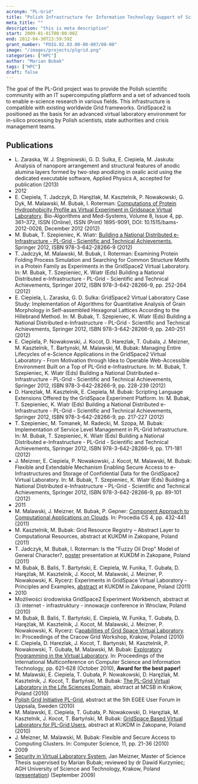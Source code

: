 ```yaml
---
acronym: "PL-Grid"
title: "Polish Infrastructure for Information Technology Support of Science in the European Research Area"
meta_title: ""
description: "this is meta description"
start: 2009-01-01T00:00:00Z
end: 2012-04-30T23:59:59Z
grant_number: "POIG.02.03.00-00-007/08-00"
image: "/images/projects/plgrid.png"
categories: ["HPC"]
author: "Marian Bubak"
tags: ["HPC"]
draft: false
---
```


The goal of the PL-Grid project was to provide the Polish scientific community
with an IT supercomputing platform and a set of advanced tools to enable
e-science research in various fields. This infrastructure is compatible with
existing worldwide Grid frameworks. GridSpace2 is positioned as the basis for an
advanced virtual laboratory environment for in-silico processing by Polish
scientists, state authorities and crisis management teams.

## Publications
- L. Zaraska, W. J. Stępniowski, G. D. Sulka, E. Ciepiela, M. Jaskuła: Analysis of nanopore arrangement and structural features of anodic alumina layers formed by two-step anodizing in oxalic acid using the dedicated executable software, Applied Physics A, accepted for publication (2013)
- 2012
- E. Ciepiela, T. Jadczyk, D. Harężlak, M. Kasztelnik, P. Nowakowski, G. Dyk, M. Malawski, M. Bubak, I. Roterman: [Computations of Protein Hydrophobicity Profile as Virtual Experiment in Gridspace Virtual Laboratory](/lmim/publications/2012-01-01_computations_of_prot/). Bio-Algorithms and Med-Systems, Volume 8, Issue 4, pp. 361–372, ISSN (Online), ISSN (Print) 1895-9091, DOI: 10.1515/bams-2012-0026, December 2012 (2012)
- M. Bubak, T. Szepieniec, K. Wiatr: [Building a National Distributed e-Infrastructure - PL-Grid - Scientific and Technical Achievements](http://www.springer.com/computer/communication+networks/book/978-3-642-28266-9), Springer 2012, ISBN 978-3-642-28266-9 (2012)
- T. Jadczyk, M. Malawski, M. Bubak, I. Roterman: Examining Protein Folding Process Simulation and Searching for Common Structure Motifs in a Protein Family as Experiments in the GridSpace2 Virtual Laboratory. In: M. Bubak, T. Szepieniec, K. Wiatr (Eds) Building a National Distributed e-Infrastructure - PL-Grid - Scientific and Technical Achievements, Springer 2012, ISBN 978-3-642-28266-9, pp. 252-264 (2012)
- E. Ciepiela, L. Zaraska, G. D. Sulka: GridSpace2 Virtual Laboratory Case Study: Implementation of Algorithms for Quantitative Analysis of Grain Morphology in Self-assembled Hexagonal Lattices According to the Hillebrand Method. In: M. Bubak, T. Szepieniec, K. Wiatr (Eds) Building a National Distributed e-Infrastructure - PL-Grid - Scientific and Technical Achievements, Springer 2012, ISBN 978-3-642-28266-9, pp. 240-251 (2012)
- E. Ciepiela, P. Nowakowski, J. Kocot, D. Harezlak, T. Gubala, J. Meizner, M. Kasztelnik, T. Bartynski, M. Malawski, M. Bubak: Managing Entire Lifecycles of e-Science Applications in the GridSpace2 Virtual Laboratory - From Motivation through Idea to Operable Web-Accessible Environment Built on a Top of PL-Grid e-Infrastructure. In: M. Bubak, T. Szepieniec, K. Wiatr (Eds) Building a National Distributed e-Infrastructure - PL-Grid - Scientific and Technical Achievements, Springer 2012, ISBN 978-3-642-28266-9, pp. 228-239 (2012)
- D. Harezlak, M. Kasztelnik, E. Ciepiela, M. Bubak: Scripting Language Extensions Offered by the GridSpace Experiment Platform. In: M. Bubak, T. Szepieniec, K. Wiatr (Eds) Building a National Distributed e-Infrastructure - PL-Grid - Scientific and Technical Achievements, Springer 2012, ISBN 978-3-642-28266-9, pp. 217-227 (2012)
- T. Szepieniec, M. Tomanek, M. Radecki, M. Szopa, M. Bubak: Implementation of Service Level Management in PL-Grid Infrastructure. In: M. Bubak, T. Szepieniec, K. Wiatr (Eds) Building a National Distributed e-Infrastructure - PL-Grid - Scientific and Technical Achievements, Springer 2012, ISBN 978-3-642-28266-9, pp. 171-181 (2012)
- J. Meizner, E. Ciepiela, P. Nowakowski, J. Kocot, M. Malawski, M. Bubak: Flexible and Extendable Mechanism Enabling Secure Access to e-Infrastructures and Storage of Confidential Data for the GridSpace2 Virtual Laboratory. In: M. Bubak, T. Szepieniec, K. Wiatr (Eds) Building a National Distributed e-Infrastructure - PL-Grid - Scientific and Technical Achievements, Springer 2012, ISBN 978-3-642-28266-9, pp. 89-101 (2012)
- 2011
- M. Malawski, J. Meizner, M. Bubak, P. Gepner: [Component Approach to Computational Applications on Clouds](http://www.icsr.agh.edu.pl/~malawski/cloud-iccs-2011.pdf). In: Procedia CS 4, pp. 432-441 (2011)
- M. Kasztelnik, M. Bubak: Grid Resource Registry – Abstract Layer to Computational Resources, abstract at KUKDM in Zakopane, Poland (2011)
- T. Jadczyk, M. Bubak, I. Roterman: Is the "Fuzzy Oil Drop" Model of General Character?, [poster](/lmim/plgrid/kukdm-2011-FOD-poster.pdf) presentation at KUKDM in Zakopane, Poland (2011)
- M. Bubak, B. Baliś, T. Bartyński, E. Ciepiela, W. Funika, T. Gubała, D. Harężlak, M. Kasztelnik, J. Kocot, M. Malawski, J. Meizner, P. Nowakowski, K. Rycerz: Experiments in GridSpace Virtual Laboratory - Principles and Examples, [abstract](/lmim/plgrid/kukdm-2011-gs2-abstract.doc) at KUKDM in Zakopane, Poland (2011)
- 2010
- Możliwości środowiska GridSpace2 Experiment Workbench, abstract at i3: internet - infrastruktury - innowacje conference in Wroclaw, Poland (2010)
- M. Bubak, B. Baliś, T. Bartyński, E. Ciepiela, W. Funika, T. Gubała, D. Harężlak, M. Kasztelnik, J. Kocot, M. Malawski, J. Meizner, P. Nowakowski, K. Rycerz: C[apabilities of Grid Space Virtual Laboratory](/lmim/plgrid/CGW-2010-workbench_abstract.doc.doc). In: Proceedings of the Cracow Grid Workshop, Krakow, Poland (2010)
- E. Ciepiela, D. Harezlak, J. Kocot, T. Bartynski, M. Kasztelnik, P. Nowakowski, T. Gubała, M. Malawski, M. Bubak: [Exploratory Programming in the Virtual Laboratory](/lmim/plgrid/IMCSIT2010-ExploratoryProgrammingInVL.pdf). In: Proceedings of the International Multiconference on Computer Science and Information Technology, pp. 621-628 (October 2010), **Award for the best paper!**
- M. Malawski, E. Ciepiela, T. Gubała, P. Nowakowski, D. Harężlak, M. Kasztelnik, J. Kocot, T. Bartyński, M. Bubak: [The PL-Grid Virtual Laboratory in the Life Sciences Domain](/lmim/plgrid/mcsb2010-gsInLiveSciences-abstract.pdf), abstract at MCSB in Krakow, Poland (2010)
- [Polish Grid Initiative PL-Grid](/lmim/plgrid/egee-userforum-uppsala-2010-abstract.pdf), abstract at the 5th EGEE User Forum in Uppsala, Sweden (2010)
- M. Malawski, E. Ciepiela, T. Gubała, P. Nowakowski, D. Harężlak, M. Kasztelnik, J. Kocot, T. Bartyński, M. Bubak: [GridSpace Based Virtual Laboratory for PL-Grid Users](/lmim/plgrid/kukdm-2010-gs4plgridusers-abstract.pdf), abstract at KUKDM in Zakopane, Poland (2010)
- J. Meizner, M. Malawski, M. Bubak: Flexible and Secure Access to Computing Clusters. In: Computer Science, 11, pp. 21-36 (2010)
- 2009
- [Security in Virtual Laboratory System](/lmim/plgrid/jm_msc.pdf), Jan Meizner, Master of Science Thesis supervised by Marian Bubak; reviewed by dr Dawid Kurzyniec; AGH University of Science and Technology, Krakow, Poland ([presentation](/lmim/plgrid/jm_msc_pres.ppt)) (September 2009)
